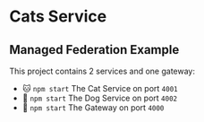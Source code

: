 # Cats Service

## Managed Federation Example

This project contains 2 services and one gateway:

- 🐱 `npm start` The Cat Service on port `4001`
- 🐶 `npm start` The Dog Service on port `4002`
- 🌉 `npm start` The Gateway on port `4000`
